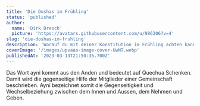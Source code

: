 ```yaml
---
title: 'Die Doshas im Frühling'
status: 'published'
author:
  name: 'Dirk Dresch'
  picture: 'https://avatars.githubusercontent.com/u/986306?v=4'
slug: 'die-doshas-im-fruhling'
description: 'Worauf du mit deiner Konstitution im Frühling achten kannst.'
coverImage: '/images/upvaas-image-cover-UwNT.webp'
publishedAt: '2023-03-13T21:50:35.700Z'
---
```


Das Wort ayni kommt aus den Anden und bedeutet auf Quechua Schenken. Damit wird die gegenseitige Hilfe der Mitglieder einer Gemeinschaft beschrieben. Ayni bezeichnet somit die Gegenseitigkeit und Wechselbeziehung zwischen dem Innen und Aussen, dem Nehmen und Geben.

